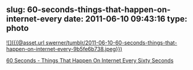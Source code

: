 slug: 60-seconds-things-that-happen-on-internet-every
date: 2011-06-10 09:43:16
type: photo
---

[![]({{@asset.url swerner/tumblr/2011-06-10-60-seconds-things-that-happen-on-internet-every-9b5fe6b738.jpeg}})](http://www.go-gulf.com/blog/60-seconds)

[60 Seconds - Things That Happen On Internet Every Sixty Seconds](http://www.go-gulf.com/blog/60-seconds)
